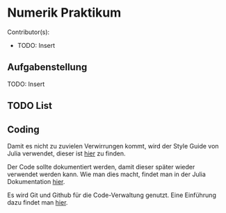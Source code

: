 # Numerik Praktikum

Contributor(s):
- TODO: Insert

## Aufgabenstellung
TODO: Insert

## TODO List

## Coding
Damit es nicht zu zuvielen Verwirrungen kommt, wird der Style Guide
von Julia verwendet, dieser ist [hier](https://docs.julialang.org/en/v1/manual/style-guide/)
zu finden.

Der Code sollte dokumentiert werden, damit dieser später wieder verwendet werden
kann. Wie man dies macht, findet man in der Julia Dokumentation
[hier](https://docs.julialang.org/en/v1/manual/documentation/).

Es wird Git und Github für die Code-Verwaltung genutzt. Eine Einführung dazu
findet man [hier](How-to-git.md).
